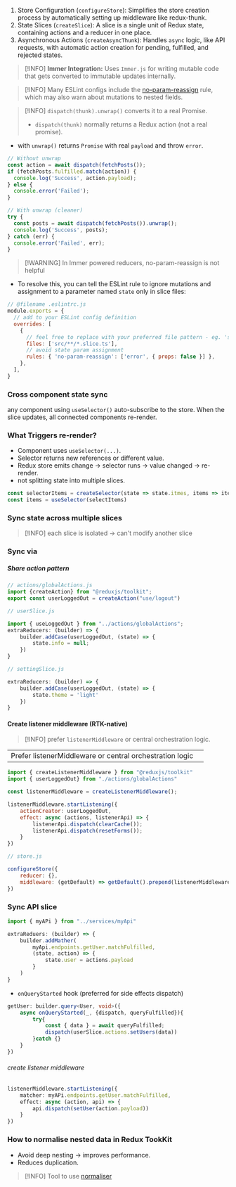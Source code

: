 1. Store Configuration (`configureStore`): Simplifies the store creation process by automatically setting up middleware like redux-thunk.
2. State Slices (`createSlice`): A slice is a single unit of Redux state, containing actions and a reducer in one place.
3. Asynchronous Actions (`createAsyncThunk`): Handles `async` logic, like API requests, with automatic action creation for pending, fulfilled, and rejected states.

> [!INFO] **Immer Integration:** Uses `Immer.js` for writing mutable code that gets converted to immutable updates internally.

> [!INFO] Many ESLint configs include the [no-param-reassign](https://eslint.org/docs/rules/no-param-reassign) rule, which may also warn about mutations to nested fields. 


> [!INFO] `dispatch(thunk).unwrap()` converts it to a real Promise.
> - `dispatch(thunk)` normally returns a Redux action (not a real promise).
- with `unwrap()` returns `Promise` with real `payload` and throw `error`.
```js
// Without unwrap
const action = await dispatch(fetchPosts());
if (fetchPosts.fulfilled.match(action)) {
  console.log('Success', action.payload);
} else {
  console.error('Failed');
}

// With unwrap (cleaner)
try {
  const posts = await dispatch(fetchPosts()).unwrap();
  console.log('Success', posts);
} catch (err) {
  console.error('Failed', err);
}

```

> [!WARNING] In Immer powered reducers, no-param-reassign is not helpful
- To resolve this, you can tell the ESLint rule to ignore mutations and assignment to a parameter named `state` only in slice files:
```js
// @filename .eslintrc.js
module.exports = {
  // add to your ESLint config definition
  overrides: [
    {
      // feel free to replace with your preferred file pattern - eg. 'src/**/*Slice.ts'
      files: ['src/**/*.slice.ts'],
      // avoid state param assignment
      rules: { 'no-param-reassign': ['error', { props: false }] },
    },
  ],
}

```

### Cross component state sync
any component using `useSelector()` auto-subscribe to the store. When the slice updates, all connected components re-render.

### What Triggers re-render?
- Component uses `useSelector(...)`.
- Selector returns new references or different value.
- Redux store emits change -> selector runs -> value changed -> re-render.
- not splitting state into multiple slices.

```js
const selectorItems = createSelector(state => state.itmes, items => items)
const items = useSelector(selectItems)
```

### Sync state across multiple slices

> [!INFO] each slice is isolated -> can't modify another slice

### Sync via

##### Share action pattern
```js
// actions/globalActions.js
import {createAction} from "@reduxjs/toolkit";
export const userLoggedOut = createAction("use/logout")
```

```js
// userSlice.js

import { useLoggedOut } from "../actions/globalActions";
extraReducers: (builder) => {
	builder.addCase(userLoggedOut, (state) => {
		state.info = null;
	})
}

```

```js
// settingSlice.js

extraReducers: (builder) => {
	builder.addCase(userLoggedOut, (state) => {
		state.theme = 'light'
	})
}

```

#### Create listener middleware (RTK-native)
> [!INFO] prefer `listenerMiddleware` or central orchestration logic.

|                                                          |     |
| -------------------------------------------------------- | --- |
| Prefer listenerMiddleware or central orchestration logic |     |

```js
import { createListenerMiddleware } from "@reduxjs/toolkit"
import { userLoggedOut} from "./actions/globalActions"

const listenerMiddleware = createListenerMiddleware();

listenerMiddleware.startListening({
	actionCreator: userLoggedOut,
	effect: async (actions, listenerApi) => {
		listenerApi.dispatch(clearCache());
		listenerApi.dispatch(resetForms());
	}
})

```

```js
// store.js

configureStore({
	reducer: {},
	middleware: (getDefault) => getDefault().prepend(listenerMiddleware.middleware)
})

```

### Sync API slice

```js
import { myAPi } from "../services/myApi"

extraReduers: (builder) => {
	builder.addMather(
		myApi.endpoints.getUser.matchFulfilled,
		(state, action) => {
			state.user = actions.payload
		}
	)
}

```

- `onQueryStarted` hook (preferred for side effects dispatch)
```ts
getUser: builder.query<User, void>({
	async onQueryStarted(_, {dispatch, queryFulfilled}){
		try{
			const { data } = await queryFulfilled;
			dispatch(userSlice.actions.setUsers(data))
		}catch {}
	}
})

```

###### create listener middleware
```ts
listenerMiddleware.startListening({
	matcher: myAPi.endpoints.getUser.matchFulfilled,
	effect: async (action, api) => {
		api.dispatch(setUser(action.payload))
	}
})

```

### How to normalise nested data in Redux TookKit
- Avoid deep nesting -> improves performance.
- Reduces duplication.

> [!INFO]
> Tool to use [normaliser](https://www.npmjs.com/package/normalizr)